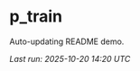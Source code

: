 # p_train

Auto-updating README demo.

<!--START_SECTION:status-->
_Last run: 2025-10-20 14:20 UTC_
<!--END_SECTION:status-->









































































































































































































































































































































































































































































































































































































































































































































































































































































































































































































































































































































































































































































































































































































































